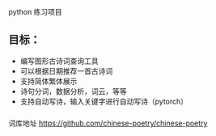 python 练习项目
###
 目标：
 -------
* 编写图形古诗词查询工具
* 可以根据日期推荐一首古诗词 
* 支持简体繁体展示
* 诗句分词，数据分析，词云，等等
* 支持自动写诗，输入关键字进行自动写诗（pytorch）



#####

   词库地址 https://github.com/chinese-poetry/chinese-poetry



